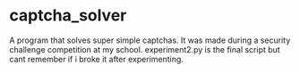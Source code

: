 # captcha_solver
A program that solves super simple captchas. It was made during a security challenge competition at my school.
experiment2.py is the final script but cant remember if i broke it after experimenting.
